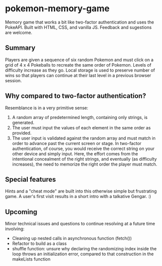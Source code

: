 # pokemon-memory-game
Memory game that works a bit like two-factor authentication and uses the PokeAPI. Built with HTML, CSS, and vanilla JS. Feedback and sugestions are welcome.

## Summary
Players are given a sequence of six random Pokemon and must click on a grid of 4 x 4 Pokeballs to recreate the same order of Pokemon. Levels of difficulty increase as they go. Local storage is used to preserve number of wins so that players can continue at their last level in a previous browser session.

## Why compared to two-factor authentication?
Resemblance is in a very primitive sense: 
1. A random array of predetermined length, containing only strings, is generated.
2. The user must input the values of each element in the same order as provided.
3. The user input is validated against the random array and must match in order to advance past the current screen or stage. 
In two-factor authentication, of course, you would receive the correct string on your other device and simply input. Here, the effort comes from the intentional concealment of the right strings, and eventually (as difficulty increases), the need to memorize the right order the player must match.

## Special features
Hints and a "cheat mode" are built into this otherwise simple but frustrating game.
A user's first visit results in a short intro with a talkative Gengar. :)


## Upcoming
Minor technical issues and questions to continue resolving at a future time involving: 
- Cleaning up nested calls in asynchronous function (fetch())
- Refactor to build as a class
- shuffle function: unsure why declaring the randomizing index inside the loop throws an initialization error, compared to that construction in the makeLists function
